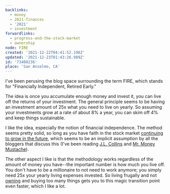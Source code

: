 ```yaml
---
backlinks:
  - money
  - 2021-finances
  - '2021'
  - investment
forwardlinks:
  - progress-and-the-stock-market
  - ownership
node: FIRE
created: '2021-12-22T04:41:52.198Z'
updated: '2021-12-23T01:43:26.989Z'
id: '73408236'
place: 'San Anselmo, CA'
---
```


I've been perusing the blog space surrounding the term FIRE, which stands for "Financially Independent, Retired Early."

The idea is once you accumulate enough money and invest it, you can live off the returns of your investment. The general principle seems to be having an investment amount of 25x what you need to live on yearly. So assuming your investments grow at a rate of about 8% a year, you can skim off 4% and keep things sustainable. 

I like the idea, especially the notion of financial independence. The method seems pretty solid, so long as you have faith in the stock market [continuing to grow in the future](progress-and-the-stock-market.md), which seems to be an implicit assumption by all the bloggers that discuss this (I've been reading [J.L. Collins](https://jlcollinsnh.com/) and [Mr. Money Mustache](https://www.mrmoneymustache.com/)).

The other aspect I like is that the methodology works regardless of the amount of money you have--the important number is how much you live off. You don't have to be a millionaire to not need to work anymore; you simply need 25x your yearly living expenses invested. So living frugally and not [owning](ownership.md) and buying too many things gets you to this magic transition point even faster, which I like a lot. 

